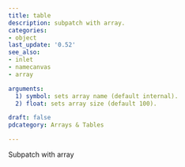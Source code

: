 ```yaml
---
title: table
description: subpatch with array.
categories:
- object
last_update: '0.52'
see_also:
- inlet
- namecanvas
- array

arguments:
  1) symbol: sets array name (default internal).
  2) float: sets array size (default 100).

draft: false
pdcategory: Arrays & Tables

---
```


Subpatch with array
